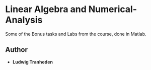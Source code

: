# Linear Algebra and Numerical-Analysis
 Some of the Bonus tasks and Labs from the course, done in Matlab.

## Author
* **Ludwig Tranheden**
